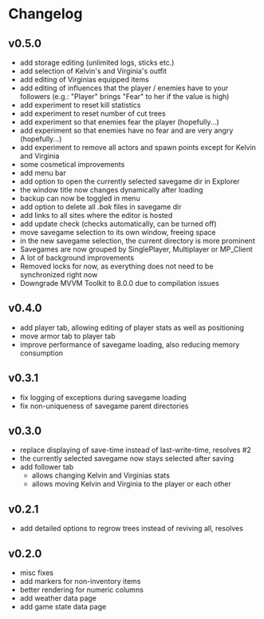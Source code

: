 # Changelog

## v0.5.0
- add storage editing (unlimited logs, sticks etc.)
- add selection of Kelvin's and Virginia's outfit
- add editing of Virginias equipped items
- add editing of influences that the player / enemies have to your followers (e.g.: "Player" brings "Fear" to her if the value is high)
- add experiment to reset kill statistics
- add experiment to reset number of cut trees
- add experiment so that enemies fear the player (hopefully...)
- add experiment so that enemies have no fear and are very angry (hopefully...)
- add experiment to remove all actors and spawn points except for Kelvin and Virginia
- some cosmetical improvements
- add menu bar
- add option to open the currently selected savegame dir in Explorer
- the window title now changes dynamically after loading
- backup can now be toggled in menu
- add option to delete all *.bak* files in savegame dir
- add links to all sites where the editor is hosted
- add update check (checks automatically, can be turned off)
- move savegame selection to its own window, freeing space
- in the new savegame selection, the current directory is more prominent
- Savegames are now grouped by SinglePlayer, Multiplayer or MP_Client
- A lot of background improvements
- Removed locks for now, as everything does not need to be synchronized right now
- Downgrade MVVM Toolkit to 8.0.0 due to compilation issues

## v0.4.0
- add player tab, allowing editing of player stats as well as positioning
- move armor tab to player tab
- improve performance of savegame loading, also reducing memory consumption

## v0.3.1
- fix logging of exceptions during savegame loading
- fix non-uniqueness of savegame parent directories

## v0.3.0
- replace displaying of save-time instead of last-write-time, resolves #2
- the currently selected savegame now stays selected after saving
- add follower tab
  - allows changing Kelvin and Virginias stats
  - allows moving Kelvin and Virginia to the player or each other

## v0.2.1
- add detailed options to regrow trees instead of reviving all, resolves

## v0.2.0
- misc fixes
- add markers for non-inventory items
- better rendering for numeric columns
- add weather data page
- add game state data page
